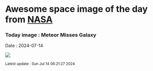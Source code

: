 
# Awesome space image of the day from [NASA](https://api.nasa.gov/)

### Today image : Meteor Misses Galaxy
Date : 2024-07-14

![](https://apod.nasa.gov/apod/image/2407/M33Meteor_Chokshi_960.jpg)

<small>Latest update : Sun Jul 14 06:21:27 2024</small>
        